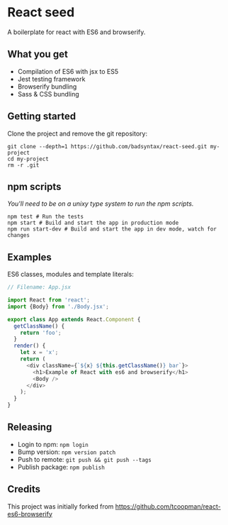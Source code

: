 # React seed

A boilerplate for react with ES6 and browserify.

## What you get

* Compilation of ES6 with jsx to ES5
* Jest testing framework
* Browserify bundling
* Sass & CSS bundling

## Getting started

Clone the project and remove the git repository:

```
git clone --depth=1 https://github.com/badsyntax/react-seed.git my-project
cd my-project
rm -r .git
```

## npm scripts

_You'll need to be on a unixy type system to run the npm scripts._

```
npm test # Run the tests
npm start # Build and start the app in production mode
npm run start-dev # Build and start the app in dev mode, watch for changes
```

## Examples

ES6 classes, modules and template literals:

```js
// Filename: App.jsx

import React from 'react';
import {Body} from './Body.jsx';

export class App extends React.Component {
  getClassName() {
    return 'foo';
  }
  render() {
    let x = 'x';
    return (
      <div className={`${x} ${this.getClassName()} bar`}>
        <h1>Example of React with es6 and browserify</h1>
        <Body />
      </div>
    );
  }
}
```

## Releasing

* Login to npm: `npm login`
* Bump version: `npm version patch`
* Push to remote: `git push && git push --tags`
* Publish package: `npm publish`

## Credits

This project was initially forked from https://github.com/tcoopman/react-es6-browserify
